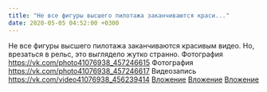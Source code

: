 ```yaml
---
title: "Не все фигуры высшего пилотажа заканчиваются краси..."
date: 2020-05-05 04:52:00 +0300
---
```


Не все фигуры высшего пилотажа заканчиваются красивым видео. Но, врезаться в рельс, это выглядело жутко странно.
Фотография
<a class="vk-attach" href="https://vk.com/photo41076938_457246615">https://vk.com/photo41076938_457246615</a>
Фотография
<a class="vk-attach" href="https://vk.com/photo41076938_457246617">https://vk.com/photo41076938_457246617</a>
Видеозапись
<a class="vk-attach" href="https://vk.com/video41076938_456239414">https://vk.com/video41076938_456239414</a>
<a class="vk-attach" href="https://vk.com/photo41076938_457246615">Вложение</a>
<a class="vk-attach" href="https://vk.com/photo41076938_457246617">Вложение</a>
<a class="vk-attach" href="https://vk.com/video41076938_456239414">Вложение</a>
